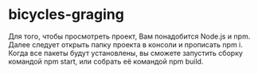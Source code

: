 # bicycles-graging

Для того, чтобы просмотреть проект, Вам понадобится Node.js и npm.
Далее следует открыть папку проекта в консоли и прописать npm i.
Когда все пакеты будут установлены, вы сможете запустить сборку командой npm start, или собрать её командой npm build.
